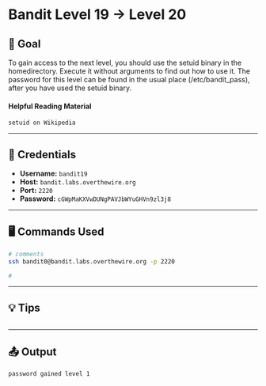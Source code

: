 # Bandit Level 19 → Level 20

## 🧠 Goal

To gain access to the next level, you should use the setuid binary in the homedirectory. Execute it without arguments to find out how to use it. The password for this level can be found in the usual place (/etc/bandit_pass), after you have used the setuid binary.

#### Helpful Reading Material

    setuid on Wikipedia


---

## 🔐 Credentials

- **Username:** `bandit19`
- **Host:** `bandit.labs.overthewire.org`
- **Port:** `2220`
- **Password:** `cGWpMaKXVwDUNgPAVJbWYuGHVn9zl3j8`

---

## 🖥️ Commands Used

```bash
# comments
ssh bandit0@bandit.labs.overthewire.org -p 2220

#
```
___

## 💡 Tips
```bash


```
___

## 📤 Output
```bash
password gained level 1
```

